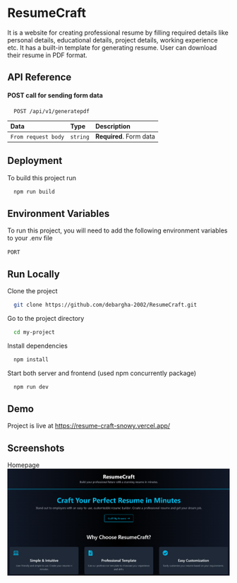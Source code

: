 
# ResumeCraft

It is a website for creating professional resume by filling required details like personal details, educational details, project details, working experience etc. It has a built-in template for generating resume. User can download their resume in PDF format.


## API Reference

#### POST call for sending form data

```http
  POST /api/v1/generatepdf
```

| Data | Type     | Description                |
| :-------- | :------- | :------------------------- |
| `From request body` | `string` | **Required**. Form data |




## Deployment

To build this project run

```bash
  npm run build
```


## Environment Variables

To run this project, you will need to add the following environment variables to your .env file

`PORT`




## Run Locally

Clone the project

```bash
  git clone https://github.com/debargha-2002/ResumeCraft.git
```

Go to the project directory

```bash
  cd my-project
```

Install dependencies

```bash
  npm install
```

Start both server and frontend (used npm concurrently package)

```bash
  npm run dev
```


## Demo

Project is live at 
https://resume-craft-snowy.vercel.app/


## Screenshots
Homepage
![App Screenshot](https://github.com/debargha-2002/modernchair/blob/main/Screenshot%202024-11-20%20173712.png)

